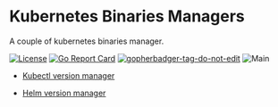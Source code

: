 # Kubernetes Binaries Managers
A couple of kubernetes binaries manager.

[![License](https://img.shields.io/github/license/little-angry-clouds/kubernetes-binaries-managers.svg)](https://github.com/little-angry-clouds/kubernetes-binaries-managers/blob/master/LICENSE)
[![Go Report Card](https://goreportcard.com/badge/github.com/little-angry-clouds/kubernetes-binaries-managers)](https://goreportcard.com/report/github.com/little-angry-clouds/kubernetes-binaries-managers)
<a href='https://github.com/jpoles1/gopherbadger' target='_blank'>![gopherbadger-tag-do-not-edit](https://img.shields.io/badge/Go%20Coverage-80%25-brightgreen.svg?longCache=true&style=flat)</a>
![Main](https://github.com/little-angry-clouds/kubernetes-binaries-managers/workflows/Main/badge.svg)

- [Kubectl version manager](./cmd/kbenv/README.md)

- [Helm version manager](./cmd/helmenv/README.md)
